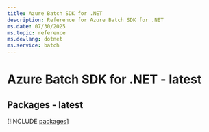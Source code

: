 ```yaml
---
title: Azure Batch SDK for .NET
description: Reference for Azure Batch SDK for .NET
ms.date: 07/30/2025
ms.topic: reference
ms.devlang: dotnet
ms.service: batch
---
```

# Azure Batch SDK for .NET - latest
## Packages - latest
[!INCLUDE [packages](batch-index.md)]